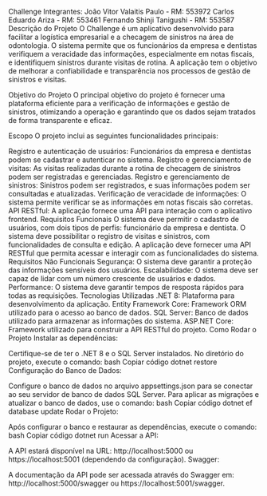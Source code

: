 Challenge
Integrantes:
João Vitor Valaitis Paulo - RM: 553972
Carlos Eduardo Ariza - RM: 553461
Fernando Shinji Tanigushi - RM: 553587
Descrição do Projeto
O Challenge é um aplicativo desenvolvido para facilitar a logística empresarial e a checagem de sinistros na área de odontologia. O sistema permite que os funcionários da empresa e dentistas verifiquem a veracidade das informações, especialmente em notas fiscais, e identifiquem sinistros durante visitas de rotina. A aplicação tem o objetivo de melhorar a confiabilidade e transparência nos processos de gestão de sinistros e visitas.

Objetivo do Projeto
O principal objetivo do projeto é fornecer uma plataforma eficiente para a verificação de informações e gestão de sinistros, otimizando a operação e garantindo que os dados sejam tratados de forma transparente e eficaz.

Escopo
O projeto inclui as seguintes funcionalidades principais:

Registro e autenticação de usuários: Funcionários da empresa e dentistas podem se cadastrar e autenticar no sistema.
Registro e gerenciamento de visitas: As visitas realizadas durante a rotina de checagem de sinistros podem ser registradas e gerenciadas.
Registro e gerenciamento de sinistros: Sinistros podem ser registrados, e suas informações podem ser consultadas e atualizadas.
Verificação de veracidade de informações: O sistema permite verificar se as informações em notas fiscais são corretas.
API RESTful: A aplicação fornece uma API para interação com o aplicativo frontend.
Requisitos Funcionais
O sistema deve permitir o cadastro de usuários, com dois tipos de perfis: funcionário da empresa e dentista.
O sistema deve possibilitar o registro de visitas e sinistros, com funcionalidades de consulta e edição.
A aplicação deve fornecer uma API RESTful que permita acessar e interagir com as funcionalidades do sistema.
Requisitos Não Funcionais
Segurança: O sistema deve garantir a proteção das informações sensíveis dos usuários.
Escalabilidade: O sistema deve ser capaz de lidar com um número crescente de usuários e dados.
Performance: O sistema deve garantir tempos de resposta rápidos para todas as requisições.
Tecnologias Utilizadas
.NET 8: Plataforma para desenvolvimento da aplicação.
Entity Framework Core: Framework ORM utilizado para o acesso ao banco de dados.
SQL Server: Banco de dados utilizado para armazenar as informações do sistema.
ASP.NET Core: Framework utilizado para construir a API RESTful do projeto.
Como Rodar o Projeto
Instalar as dependências:

Certifique-se de ter o .NET 8 e o SQL Server instalados.
No diretório do projeto, execute o comando:
bash
Copiar código
dotnet restore
Configuração do Banco de Dados:

Configure o banco de dados no arquivo appsettings.json para se conectar ao seu servidor de banco de dados SQL Server.
Para aplicar as migrações e atualizar o banco de dados, use o comando:
bash
Copiar código
dotnet ef database update
Rodar o Projeto:

Após configurar o banco e restaurar as dependências, execute o comando:
bash
Copiar código
dotnet run
Acessar a API:

A API estará disponível na URL: http://localhost:5000 ou https://localhost:5001 (dependendo da configuração).
Swagger:

A documentação da API pode ser acessada através do Swagger em: http://localhost:5000/swagger ou https://localhost:5001/swagger.


